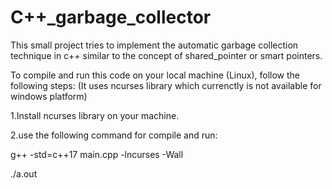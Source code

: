 # C++_garbage_collector

This small project tries to implement the automatic garbage collection technique in c++ similar to the concept of shared_pointer or smart pointers.

To compile and run this code on your local machine (Linux), follow the following steps:
(It uses ncurses library which currenctly is not available for windows platform)

1.Install ncurses library on your machine.

2.use the following command for compile and run:

g++ -std=c++17 main.cpp -lncurses -Wall

./a.out
